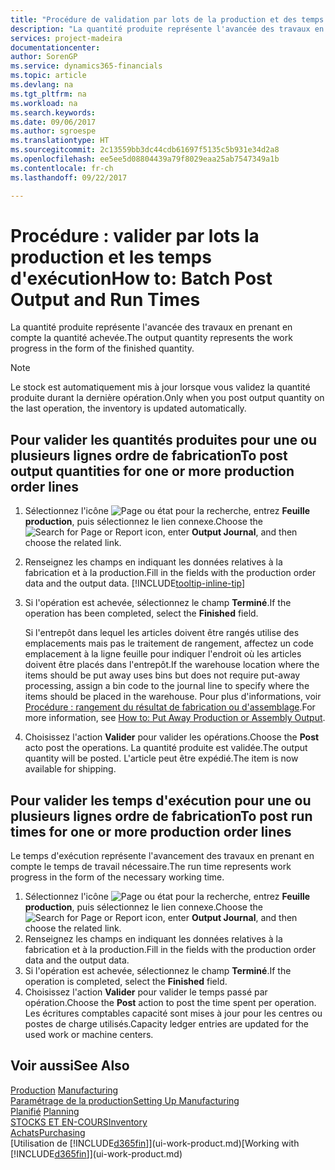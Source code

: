 ```yaml
---
title: "Procédure de validation par lots de la production et des temps d'exécution | Microsoft Docs"
description: "La quantité produite représente l'avancée des travaux en prenant en compte la quantité achevée."
services: project-madeira
documentationcenter: 
author: SorenGP
ms.service: dynamics365-financials
ms.topic: article
ms.devlang: na
ms.tgt_pltfrm: na
ms.workload: na
ms.search.keywords: 
ms.date: 09/06/2017
ms.author: sgroespe
ms.translationtype: HT
ms.sourcegitcommit: 2c13559bb3dc44cdb61697f5135c5b931e34d2a8
ms.openlocfilehash: ee5ee5d08804439a79f8029eaa25ab7547349a1b
ms.contentlocale: fr-ch
ms.lasthandoff: 09/22/2017

---
```

# <a name="how-to-batch-post-output-and-run-times"></a><span data-ttu-id="d2b2f-103">Procédure : valider par lots la production et les temps d'exécution</span><span class="sxs-lookup"><span data-stu-id="d2b2f-103">How to: Batch Post Output and Run Times</span></span>
<span data-ttu-id="d2b2f-104">La quantité produite représente l'avancée des travaux en prenant en compte la quantité achevée.</span><span class="sxs-lookup"><span data-stu-id="d2b2f-104">The output quantity represents the work progress in the form of the finished quantity.</span></span>  

> [!NOTE]
> <span data-ttu-id="d2b2f-105">Le stock est automatiquement mis à jour lorsque vous validez la quantité produite durant la dernière opération.</span><span class="sxs-lookup"><span data-stu-id="d2b2f-105">Only when you post output quantity on the last operation, the inventory is updated automatically.</span></span>  

## <a name="to-post-output-quantities-for-one-or-more-production-order-lines"></a><span data-ttu-id="d2b2f-106">Pour valider les quantités produites pour une ou plusieurs lignes ordre de fabrication</span><span class="sxs-lookup"><span data-stu-id="d2b2f-106">To post output quantities for one or more production order lines</span></span>
1. <span data-ttu-id="d2b2f-107">Sélectionnez l'icône ![Page ou état pour la recherche](media/ui-search/search_small.png "Page ou état pour la recherche"), entrez **Feuille production**, puis sélectionnez le lien connexe.</span><span class="sxs-lookup"><span data-stu-id="d2b2f-107">Choose the ![Search for Page or Report](media/ui-search/search_small.png "Search for Page or Report icon") icon, enter **Output Journal**, and then choose the related link.</span></span>  
2. <span data-ttu-id="d2b2f-108">Renseignez les champs en indiquant les données relatives à la fabrication et à la production.</span><span class="sxs-lookup"><span data-stu-id="d2b2f-108">Fill in the fields with the production order data and the output data.</span></span> [!INCLUDE[tooltip-inline-tip](includes/tooltip-inline-tip_md.md)]
3. <span data-ttu-id="d2b2f-109">Si l'opération est achevée, sélectionnez le champ **Terminé**.</span><span class="sxs-lookup"><span data-stu-id="d2b2f-109">If the operation has been completed, select the **Finished** field.</span></span>  

    <span data-ttu-id="d2b2f-110">Si l'entrepôt dans lequel les articles doivent être rangés utilise des emplacements mais pas le traitement de rangement,  affectez un code emplacement à la ligne feuille pour indiquer l'endroit où les articles doivent être placés dans l'entrepôt.</span><span class="sxs-lookup"><span data-stu-id="d2b2f-110">If the warehouse location where the items should be put away uses bins but does not require put-away processing,  assign a bin code to the journal line to specify where the items should be placed in the warehouse.</span></span> <span data-ttu-id="d2b2f-111">Pour plus d'informations, voir [Procédure : rangement du résultat de fabrication ou d'assemblage](warehouse-how-to-put-away-production-output.md).</span><span class="sxs-lookup"><span data-stu-id="d2b2f-111">For more information, see [How to: Put Away Production or Assembly Output](warehouse-how-to-put-away-production-output.md).</span></span>  

4. <span data-ttu-id="d2b2f-112">Choisissez l'action **Valider** pour valider les opérations.</span><span class="sxs-lookup"><span data-stu-id="d2b2f-112">Choose the **Post** acto post the operations.</span></span> <span data-ttu-id="d2b2f-113">La quantité produite est validée.</span><span class="sxs-lookup"><span data-stu-id="d2b2f-113">The output quantity will be posted.</span></span> <span data-ttu-id="d2b2f-114">L'article peut être expédié.</span><span class="sxs-lookup"><span data-stu-id="d2b2f-114">The item is now available for shipping.</span></span>  

## <a name="to-post-run-times-for-one-or-more-production-order-lines"></a><span data-ttu-id="d2b2f-115">Pour valider les temps d'exécution pour une ou plusieurs lignes ordre de fabrication</span><span class="sxs-lookup"><span data-stu-id="d2b2f-115">To post run times for one or more production order lines</span></span>
<span data-ttu-id="d2b2f-116">Le temps d'exécution représente l'avancement des travaux en prenant en compte le temps de travail nécessaire.</span><span class="sxs-lookup"><span data-stu-id="d2b2f-116">The run time represents work progress in the form of the necessary working time.</span></span>    

1.  <span data-ttu-id="d2b2f-117">Sélectionnez l'icône ![Page ou état pour la recherche](media/ui-search/search_small.png "Page ou état pour la recherche"), entrez **Feuille production**, puis sélectionnez le lien connexe.</span><span class="sxs-lookup"><span data-stu-id="d2b2f-117">Choose the ![Search for Page or Report](media/ui-search/search_small.png "Search for Page or Report icon") icon, enter **Output Journal**, and then choose the related link.</span></span>  
2. <span data-ttu-id="d2b2f-118">Renseignez les champs en indiquant les données relatives à la fabrication et à la production.</span><span class="sxs-lookup"><span data-stu-id="d2b2f-118">Fill in the fields with the production order data and the output data.</span></span>  
3.  <span data-ttu-id="d2b2f-119">Si l'opération est achevée, sélectionnez le champ **Terminé**.</span><span class="sxs-lookup"><span data-stu-id="d2b2f-119">If the operation is completed, select the **Finished** field.</span></span>  
4. <span data-ttu-id="d2b2f-120">Choisissez l'action **Valider** pour valider le temps passé par opération.</span><span class="sxs-lookup"><span data-stu-id="d2b2f-120">Choose the **Post** action to post the time spent per operation.</span></span> <span data-ttu-id="d2b2f-121">Les écritures comptables capacité sont mises à jour pour les centres ou postes de charge utilisés.</span><span class="sxs-lookup"><span data-stu-id="d2b2f-121">Capacity ledger entries are updated for the used work or machine centers.</span></span>

## <a name="see-also"></a><span data-ttu-id="d2b2f-122">Voir aussi</span><span class="sxs-lookup"><span data-stu-id="d2b2f-122">See Also</span></span>  
<span data-ttu-id="d2b2f-123">[Production](production-manage-manufacturing.md)  </span><span class="sxs-lookup"><span data-stu-id="d2b2f-123">[Manufacturing](production-manage-manufacturing.md)  </span></span>  
[<span data-ttu-id="d2b2f-124">Paramétrage de la production</span><span class="sxs-lookup"><span data-stu-id="d2b2f-124">Setting Up Manufacturing</span></span>](production-configure-production-processes.md)  
<span data-ttu-id="d2b2f-125">[Planifié](production-planning.md)    </span><span class="sxs-lookup"><span data-stu-id="d2b2f-125">[Planning](production-planning.md)    </span></span>  
[<span data-ttu-id="d2b2f-126">STOCKS ET EN-COURS</span><span class="sxs-lookup"><span data-stu-id="d2b2f-126">Inventory</span></span>](inventory-manage-inventory.md)  
[<span data-ttu-id="d2b2f-127">Achats</span><span class="sxs-lookup"><span data-stu-id="d2b2f-127">Purchasing</span></span>](purchasing-manage-purchasing.md)  
<span data-ttu-id="d2b2f-128">[Utilisation de [!INCLUDE[d365fin](includes/d365fin_md.md)]](ui-work-product.md)</span><span class="sxs-lookup"><span data-stu-id="d2b2f-128">[Working with [!INCLUDE[d365fin](includes/d365fin_md.md)]](ui-work-product.md)</span></span>


